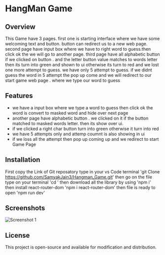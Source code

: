 # HangMan Game

## Overview
This Game have 3 pages. first one is starting interface where we have some welcoming text and button. button can redirect us to a new web page. second page have input box where we have to right word to guess.then click ok the we will go to another page. third page have all alphabetic button if we clicked on button . and the letter button value matches to words letter then its turn into green and shown to ui otherwise its turn to red and we lost one more attempt to guess. we have only 5 attempt to guess. if we didnt guess the word in 5 attempt the pop up come and we will redirect to our start game web page . where we type our word to guess

## Features
- we have a input box where we type a word to guess then click ok the word is convert to masked word and hide over next page
- another page have alphabetic button . we clicked on it if the button matched to masked words letter. then its show over ui.
- if we clicked a right char button turn into green otherwise it turn into red
- we have 5 attempts only and attemp coumnt is also showing in ui
- if we loss all the attempt then pop up coming up and we redirect to start Game Page

## Installation
First copy the Link of Git reposatory
type in your vs Code terminal 'git Clone https://github.com/SamyakJain3/Hangman_Game.git'
then go on the file type on your terminal 'cd <FileName>'
then download all the library by using 'npm i'
then install react-router-dom 'npm i react-router-dom'
then file is ready to open 'npm run dev'

## Screenshots
![Screenshot 1](./Assets/ex.png)

## License
This project is open-source and available for modification and distribution.